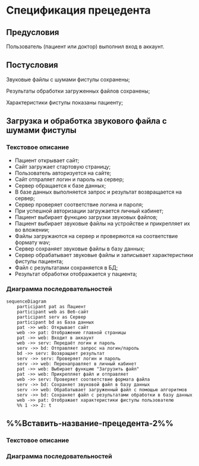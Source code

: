 # Спецификация прецедента

## Предусловия

Пользователь (пациент или доктор) выполнил вход в аккаунт.

## Постусловия

Звуковые файлы с шумами фистулы сохранены;

Результаты обработки загруженных файлов сохранены;

Характеристики фистулы показаны пациенту;

## Загрузка и обработка звукового файла с шумами фистулы

### Текстовое описание

- Пациент открывает сайт;
- Сайт загружает стартовую страницу;
- Пользователь авторизуется на сайте;
- Сайт отпраляет логин и пароль на сервер;
- Сервер обращается к базе данных;
- В базе данных выполняется запрос и результат возвращается на сервер;
- Сервер проверяет соответствие логина и пароля;
- При успешной авторизации загружается личный кабинет;
- Пациент выбирает функцию загрузки звуковых файлов;
- Пациент выбирает звуковые файлы на устройстве и прикрепляет их во вложении;
- Файлы загружаются на сервер и проверяются на соответствие формату wav;
- Сервер сохраняет звуковые файлы в базу данных;
- Сервер обрабатывает звуковые файлы и записывает характеристики фистулы пациента;
- Файл с результатами сохраняется в БД;
- Результат обработки отображается у пациента;

### Диаграмма последовательностей

```mermaid
sequenceDiagram
    participant pat as Пациент
    participant web as Веб-сайт
    participant serv as Сервер
    participant bd as База данных
    pat ->> web: Открывает сайт
    web ->> pat: Отображение главной страницы
    pat ->> web: Входит в аккаунт
    web ->> serv: Передаёт логин и пароль
    serv ->> bd: Отправляет запрос на логин/пароль
    bd ->> serv: Возвращает результат
    serv ->> serv: Проверяет логин и пароль
    serv ->> web: Перенаправляет в личный кабинет
    pat ->> web: Выбирает функцию "Загрузить файл"
    pat ->> web: Прикрепляет файл и отправляет
    web ->> serv: Проверяет соответствие формата файла
    serv ->> bd: Сохраняет звуковой файл в базу данных
    serv ->> web: Обрабатывает загруженный файл с помощью алгоритмов
    serv ->> bd: Сохраняет файл с результатами обработки в базу данных
    web ->> pat: Отображает характеристики фистулы пользователю
    %% 1 ->> 2: t
```

## %%Вставить-название-прецедента-2%%

### Текстовое описание

### Диаграмма последовательностей
